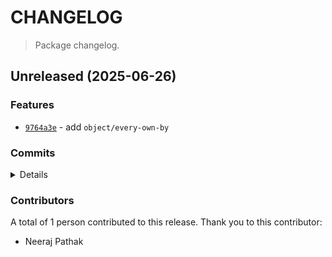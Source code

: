 # CHANGELOG

> Package changelog.

<section class="release" id="unreleased">

## Unreleased (2025-06-26)

<section class="features">

### Features

-   [`9764a3e`](https://github.com/stdlib-js/stdlib/commit/9764a3e691011e9f2d957b51fc0b5766b1df9989) - add `object/every-own-by`

</section>

<!-- /.features -->

<section class="commits">

### Commits

<details>

-   [`9764a3e`](https://github.com/stdlib-js/stdlib/commit/9764a3e691011e9f2d957b51fc0b5766b1df9989) - **feat:** add `object/every-own-by` _(by Neeraj Pathak)_

</details>

</section>

<!-- /.commits -->

<section class="contributors">

### Contributors

A total of 1 person contributed to this release. Thank you to this contributor:

-   Neeraj Pathak

</section>

<!-- /.contributors -->

</section>

<!-- /.release -->

